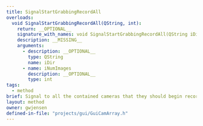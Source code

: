 ```yaml
---
title: SignalStartGrabbingRecordAll
overloads:
  void SignalStartGrabbingRecordAll(QString, int):
    return: __OPTIONAL__
    signature_with_names: void SignalStartGrabbingRecordAll(QString iDir, int iNumImages)
    description: __MISSING__
    arguments:
      - description: __OPTIONAL__
        type: QString
        name: iDir
      - name: iNumImages
        description: __OPTIONAL__
        type: int
tags:
  - method
brief: Signal to all the contained cameras that they should begin recording images and saving them to an intermediate buffer.
layout: method
owner: gwjensen
defined-in-file: "projects/gui/GuiCamArray.h"
---
```

